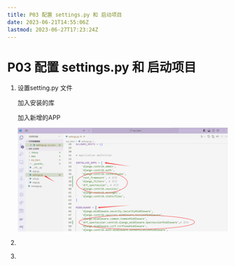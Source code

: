 ```yaml
---
title: P03 配置 settings.py 和 启动项目
date: 2023-06-21T14:55:06Z
lastmod: 2023-06-27T17:23:24Z
---
```


# P03 配置 settings.py 和 启动项目

1. 设置setting.py 文件

    加入安装的库

    加入新增的APP

    ​![image](assets/image-20230524160454-azcc2ka.png)​
2. ‍
3. ‍

　　‍
